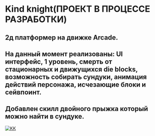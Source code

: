 # Kind knight(ПРОЕКТ В ПРОЦЕССЕ РАЗРАБОТКИ)
## 2д платформер на движке Arcade.
## На данный момент реализованы: UI интерфейс, 1 уровень, смерть от стационарных и движущихся die blocks, возможность собирать сундуки, анимация действий персонажа, исчезающие блоки и сейвпоинт.
## Добавлен скилл двойного прыжка который можно найти в сундуке.
<a href="https://ibb.co/DV90Pvb"><img src="https://i.ibb.co/gjSkbf7/KK.jpg" alt="KK" border="0"></a>

